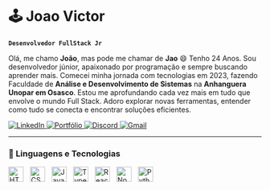 # 🕹️ Joao Victor

**`Desenvolvedor FullStack Jr`**

Olá, me chamo <strong>João</strong>, mas pode me chamar de <strong>Jao</strong> 😄 Tenho 24 Anos.
Sou desenvolvedor júnior, apaixonado por programação e sempre buscando aprender mais. Comecei minha jornada com tecnologias em 2023, fazendo Faculdade de <strong>Análise e Desenvolvimento de Sistemas</strong> na <strong>Anhanguera Unopar em Osasco</strong>. Estou me aprofundando cada vez mais em tudo que envolve o mundo Full Stack.
Adoro explorar novas ferramentas, entender como tudo se conecta e encontrar soluções eficientes.

<p align="left">
    <a href="https://www.linkedin.com/in/jaodejoao/">
        <img 
            alt="LinkedIn" 
            title="Meu perfil no LinekdIn" 
            src="https://custom-icon-badges.demolab.com/badge/Linkedin-blue?style=for-the-badge&logoColor=white&logo=Linked"
        />
    </a>
    <a href=" ">
        <img 
            alt="Portfólio" 
            title="Meu Portfólio" 
            src="https://custom-icon-badges.demolab.com/badge/-PORTFOLIO-F25278?style=for-the-badge&logo=download&logoColor=white"
        />
    </a> 
    <a href=" ">
        <img 
            alt="Discord" 
            title="Me add no Discord" 
            src="https://custom-icon-badges.demolab.com/badge/-jaovic-blue?style=for-the-badge&logoColor=white&logo=discord"
        />
    </a>
     <a href="https://mail.google.com/mail/?view=cm&fs=1&to=Joaovictoramanciosilva@gmail.com">
        <img 
            alt="Gmail" 
            title="Entre em contato comigo" 
            src="https://custom-icon-badges.demolab.com/badge/-GMAIL-F25278?style=for-the-badge&logo=gmail&logoColor=white"
        />
    </a>
</p>

---

### 🤖 Linguagens e Tecnologias

<img 
    align="left" 
    alt="HTML"
    title="HTML" 
    width="30px" 
    style="padding-right: 10px;" 
    src="https://cdn.jsdelivr.net/gh/devicons/devicon@latest/icons/html5/html5-original.svg" 
/>
<img 
    align="left" 
    alt="CSS" 
    title="CSS"
    width="30px" 
    style="padding-right: 10px;" 
    src="https://cdn.jsdelivr.net/gh/devicons/devicon@latest/icons/css3/css3-original.svg" 
/>
<img 
    align="left" 
    alt="JavaScript" 
    title="JavaScript"
    width="30px" 
    style="padding-right: 10px;" 
    src="https://cdn.jsdelivr.net/gh/devicons/devicon@latest/icons/javascript/javascript-original.svg" 
/>
<img 
    align="left" 
    alt="TypeScript"
    title="TypeScript" 
    width="30px" 
    style="padding-right: 10px;" 
    src="https://cdn.jsdelivr.net/gh/devicons/devicon@latest/icons/typescript/typescript-original.svg" 
/>
<img 
    align="left" 
    alt="React"
    title="React" 
    width="30px" 
    style="padding-right: 10px;" 
    src="https://cdn.jsdelivr.net/gh/devicons/devicon@latest/icons/react/react-original.svg" 
/>
<img 
    align="left" 
    alt="Node Js" 
    title="Node Js"
    width="30px" 
    style="padding-right: 10px;" 
    src="https://cdn.jsdelivr.net/gh/devicons/devicon@latest/icons/nodejs/nodejs-original.svg" 
/>
<img 
    align="left" 
    alt="Python" 
    title="Python"
    width="30px" 
    style="padding-right: 10px;" 
    src="https://cdn.jsdelivr.net/gh/devicons/devicon@latest/icons/python/python-original.svg" 
/>


<br/>
<br/>

